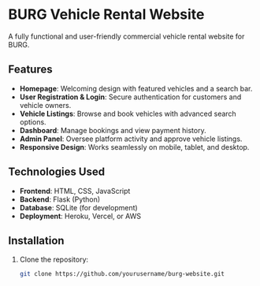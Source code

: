 # BURG Vehicle Rental Website

A fully functional and user-friendly commercial vehicle rental website for BURG.

## Features
- **Homepage**: Welcoming design with featured vehicles and a search bar.
- **User Registration & Login**: Secure authentication for customers and vehicle owners.
- **Vehicle Listings**: Browse and book vehicles with advanced search options.
- **Dashboard**: Manage bookings and view payment history.
- **Admin Panel**: Oversee platform activity and approve vehicle listings.
- **Responsive Design**: Works seamlessly on mobile, tablet, and desktop.

## Technologies Used
- **Frontend**: HTML, CSS, JavaScript
- **Backend**: Flask (Python)
- **Database**: SQLite (for development)
- **Deployment**: Heroku, Vercel, or AWS

## Installation
1. Clone the repository:
   ```bash
   git clone https://github.com/yourusername/burg-website.git